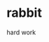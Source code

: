 # rabbit
hard work
<img src="https://free4kwallpapers.com/uploads/originals/2015/07/15/cute-rabbit.jpg" alt="">
